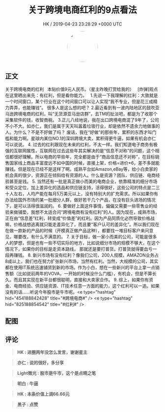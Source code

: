 <h1 align="center">关于跨境电商红利的9点看法</h1>
<p align="center">
    <a>HK / 2019-04-23 23:28:29 &#43;0000 UTC</a>
</p>

<div align="center">
    <img src="https://images.zsxq.com/FqWJ6YfsmxwixLRFrSZou3zeo7i5?e=1590940799&amp;token=kIxbL07-8jAj8w1n4s9zv64FuZZNEATmlU_Vm6zD:DKyovIpO95pLDb1tZ0_8XLJWPvw=" width="100" height="100" style="border:1px solid;border-radius:50%; color:#ffffff"/>
</div>

## 正文

<div>
关于跨境电商的红利
 
本贴价值9元人民币。（星主昨晚打赏给我的）
 
[炸弹]观点在这里晒出来先：有红利，但是看你能力。
 
1.先说一下我理解的红利：大致就是一个时间窗口，某个行业在这个时间窗口可以让人实现“我不专业，但是花三成精力弄弄，也能赚钱”。
很多人是这么想的吧？
2.最近看到有一波内陆地区的鼓吹亚马逊跨境电商的红利，叫“无货源亚马逊店群”，去TM的扯淡吧，都是为了收那个采集软件的钱，收智商税。
3.正儿八经地说，我在出口跨境电商混了9年了，公司不小不大。如亦仁，我们是属于天天叫嚣着垃圾行业，却是依然不遗余力地做事的人。为什么？不是不好做了吗？
废话，我在“好做”的那些年，累积的东西才叫门槛和能力啊。星球内某位NO.1的深圳跨境大卖，累积得更牛逼，如果有机会亦仁可以说说。
4. 过去的红利跟现在未来的红利，不太一样。我们知道电子商务有极强的互联网属性，互联网在过去这些年其实解决的是“信息不对称”的问题，这个相信都很好理解。所以电商的早些年，完全都是由于“商品信息还不对称”，在目标销售国家线上商品丰富度远不如中国的时候，直接上架，价格=进价*6，差不多就能赚钱。但是现在已经不是这样了啊。成熟平台如Amazon,eBay等，给小白卖家的机会真的很少，资源正在倾斜给有资源的人。什么是资源？团队、供应链、电商经验甚至是钱。
5. 当然还有一批是真正做小而美的电商企业，依靠精准的细分市场和受众定位，加上差异化的选品和供应链支持，活得很好，这些公司的特点是二三十人左右，人均产能在每月5万美元以上，没有特别大的扩充需求。所以如果你有办法给国外市场的某一批细分人群，做好若干几个产品，在没有巨头进场的情况下，是可以活得很滋润的。
6. 要做好上面这件事情，偏偏又需要一些零售业的经验来做铺垫，我想不太适合问“跨境电商有没有红利”的人。因为现在，成熟市场，正在由“信息差”红利，转变成“价值差”的红利。因为产品同质化必然导致价格战嘛，价格战想逃离就只能走差异化了，而且要“客户认可的差异化”。所以我们现在在做一款新的产品的时候（开模真正做产品这种），都要找一堆目标客户来问意见，哪要改，有什么不满意的。
7. 关于目标，做一家小而美的公司，可能是很多人的梦想，但是也有一些不切实际的地方，比如说细分市场的规模不够大，在这个情况下，如果你的目标是走资本路线， 那就还是要打普货。打普货就得要血亏一段再赚钱。
8. 新兴市场有没有红利？像我们公司，200人规模，AMAZON业务占8成以上，我们也在努力扩张新兴市场，当然有红利。当然，大规模的公司，其实都在使用IT系统迅速铺货到新的市场。作为小白，想在一些新兴的平台上拿一点销售额（比如说前两年的VOVA，一开始的时候没什么门槛），有机会，但是不算长久。而且其实现在新平台都很聪明，直接和大卖家合作。
9. 综上，如果你有资金、电商经验、供应链资源、IT技术任意一方面的能力，这个红利可以一追。如果没有的话……听说今年股市是牛市呢。&lt;e type=&#34;hashtag&#34; hid=&#34;454188842428&#34; title=&#34;#跨境电商#&#34; /&gt; &lt;e type=&#34;hashtag&#34; hid=&#34;825188854542&#34; title=&#34;#红利#&#34; /&gt;
</div>

## 配图
<div class="image" align="center">

</div>

## 评论

<div align="left">
<div>

<blockquote >
<span> <strong>HK : 进圈两年没怎么发言，谢谢星主 </strong></span>
</blockquote>

<blockquote >
<span> <strong>亦仁 : 说的很好，多分享 </strong></span>
</blockquote>

<blockquote >
<span> <strong>Light微光 : 股市是牛市，这个是点睛之笔 </strong></span>
</blockquote>

<blockquote >
<span> <strong>明白 : 牛逼 </strong></span>
</blockquote>

<blockquote >
<span> <strong>HK : 本条价值上调66.66元 </strong></span>
</blockquote>

<blockquote >
<span> <strong>黑子 : 点赞 </strong></span>
</blockquote>

</div>
</div>